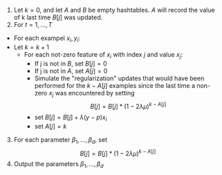 1. Let $k = 0$, and let $A$ and $B$ be empty hashtables. $A$ will record the value of k last time $B[j]$ was updated.
2. For $t=1,...,T$
- For each exampel $x_i, y_i$:
- Let $k=k+1$
	 - For each not-zero feature of $x_i$ with index $j$ and value $x_j$:
		 - If j is not in $B$, set $B[j]=0$
		 - If j is not in $A$, set $A[j]=0$
		 - Simulate the "regularization" updates that would have been performed for the $k-A[j]$ examples since the last time a non-zero $x_j$ was encountered by setting $$B[j] = B[j]*(1-2\lambda\mu)^{k-A[j]}$$
		 - set $B[j] = B[j]+\lambda(y-p)x_i$
		 - set $A[j]=k$
3. For each parameter $\beta_1,...,\beta_d$, set $$B[j] = B[j]*(1-2\lambda\mu)^{k-A[j]}$$
4. Output the parameters $\beta_1,...,\beta_d$
